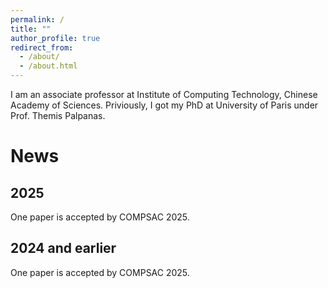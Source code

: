 ```yaml
---
permalink: /
title: ""
author_profile: true
redirect_from: 
  - /about/
  - /about.html
---
```

I am an associate professor at Institute of Computing Technology, Chinese Academy of Sciences.
Priviously, I got my PhD at University of Paris under Prof. Themis Palpanas.

News
======

2025
------
One paper is accepted by COMPSAC 2025.

2024 and earlier
------
One paper is accepted by COMPSAC 2025.

